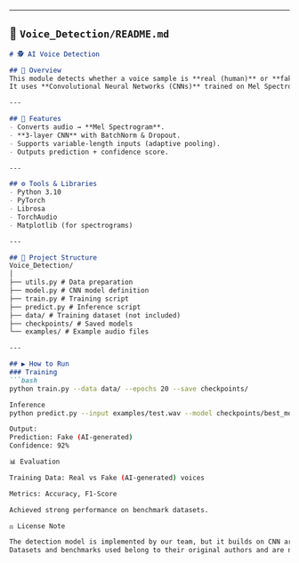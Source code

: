 
---

## 🔹 `Voice_Detection/README.md`

```markdown
# 🕵️ AI Voice Detection

## 📌 Overview
This module detects whether a voice sample is **real (human)** or **fake (AI-generated deepfake)**.  
It uses **Convolutional Neural Networks (CNNs)** trained on Mel Spectrograms.

---

## 🚀 Features
- Converts audio → **Mel Spectrogram**.
- **3-layer CNN** with BatchNorm & Dropout.
- Supports variable-length inputs (adaptive pooling).
- Outputs prediction + confidence score.

---

## ⚙️ Tools & Libraries
- Python 3.10
- PyTorch
- Librosa
- TorchAudio
- Matplotlib (for spectrograms)

---

## 📂 Project Structure
Voice_Detection/
│
├── utils.py # Data preparation
├── model.py # CNN model definition
├── train.py # Training script
├── predict.py # Inference script
├── data/ # Training dataset (not included)
├── checkpoints/ # Saved models
└── examples/ # Example audio files

---

## ▶️ How to Run
### Training
```bash
python train.py --data data/ --epochs 20 --save checkpoints/

Inference
python predict.py --input examples/test.wav --model checkpoints/best_model.pth

Output:
Prediction: Fake (AI-generated)
Confidence: 92%

📊 Evaluation

Training Data: Real vs Fake (AI-generated) voices

Metrics: Accuracy, F1-Score

Achieved strong performance on benchmark datasets.

⚖️ License Note

The detection model is implemented by our team, but it builds on CNN architectures widely used in research.
Datasets and benchmarks used belong to their original authors and are not redistributed here.
